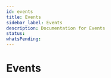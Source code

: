 ```yaml
---
id: events
title: Events
sidebar_label: Events
description: Documentation for Events
status: 
whatsPending: 
---
```


# Events

